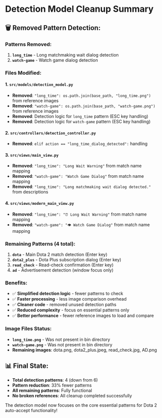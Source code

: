 # Detection Model Cleanup Summary

## 🗑️ **Removed Pattern Detection:**

### **Patterns Removed:**

1. **`long_time`** - Long matchmaking wait dialog detection
2. **`watch-game`** - Watch game dialog detection

### **Files Modified:**

#### **1. `src/models/detection_model.py`**

- **Removed**: `"long_time": os.path.join(base_path, "long_time.png")` from reference images
- **Removed**: `"watch-game": os.path.join(base_path, "watch-game.png")` from reference images
- **Removed**: Detection logic for `long_time` pattern (ESC key handling)
- **Removed**: Detection logic for `watch-game` pattern (ESC key handling)

#### **2. `src/controllers/detection_controller.py`**

- **Removed**: `elif action == "long_time_dialog_detected":` handling

#### **3. `src/views/main_view.py`**

- **Removed**: `"long_time": "Long Wait Warning"` from match name mapping
- **Removed**: `"watch-game": "Watch Game Dialog"` from match name mapping
- **Removed**: `"long_time": "Long matchmaking wait dialog detected."` from descriptions

#### **4. `src/views/modern_main_view.py`**

- **Removed**: `"long_time": "⏰ Long Wait Warning"` from match name mapping
- **Removed**: `"watch-game": "👁️ Watch Game Dialog"` from match name mapping

### **Remaining Patterns (4 total):**

1. **`dota`** - Main Dota 2 match detection (Enter key)
2. **`dota2_plus`** - Dota Plus subscription dialog (Enter key)
3. **`read_check`** - Read-check confirmation (Enter key)
4. **`ad`** - Advertisement detection (window focus only)

### **Benefits:**

- ✅ **Simplified detection logic** - fewer patterns to check
- ✅ **Faster processing** - less image comparison overhead
- ✅ **Cleaner code** - removed unused detection paths
- ✅ **Reduced complexity** - focus on essential patterns only
- ✅ **Better performance** - fewer reference images to load and compare

### **Image Files Status:**

- **`long_time.png`** - Was not present in bin directory
- **`watch-game.png`** - Was not present in bin directory
- **Remaining images**: dota.png, dota2_plus.jpeg, read_check.jpg, AD.png

## 📊 **Final State:**

- **Total detection patterns**: 4 (down from 6)
- **Pattern reduction**: 33% fewer patterns
- **All remaining patterns**: Fully functional
- **No broken references**: All cleanup completed successfully

The detection model now focuses on the core essential patterns for Dota 2 auto-accept functionality!

